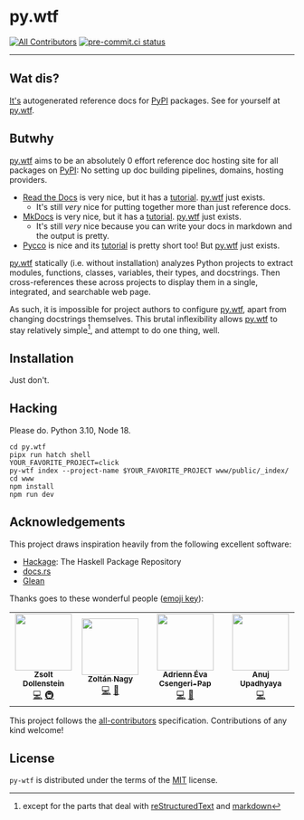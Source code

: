 # py.wtf

[![All Contributors][contributors-badge]](#acknowledgements)
[![pre-commit.ci status](https://results.pre-commit.ci/badge/github/zsol/py.wtf/main.svg)](https://results.pre-commit.ci/latest/github/zsol/py.wtf/main)

---

## Wat dis?

[It's](https://py.wtf) autogenerated reference docs for [PyPI](https://pypi.org)
packages. See for yourself at [py.wtf](https://py.wtf).

## Butwhy

[py.wtf](https://py.wtf) aims to be an absolutely 0 effort reference doc hosting site
for all packages on [PyPI](https://pypi.org): No setting up doc building pipelines,
domains, hosting providers.

- [Read the Docs](https://readthedocs.org) is very nice, but it has a
  [tutorial](https://docs.readthedocs.io/en/stable/tutorial/). [py.wtf](https://py.wtf)
  just exists.
  - It's still _very_ nice for putting together more than just reference docs.
- [MkDocs](https://www.mkdocs.org/getting-started/) is very nice, but it has a
  [tutorial](https://www.mkdocs.org/getting-started/). [py.wtf](https://py.wtf) just
  exists.
  - It's still _very_ nice because you can write your docs in markdown and the output is
    pretty.
- [Pycco](https://pycco-docs.github.io/pycco/) is nice and its
  [tutorial](https://pycco-docs.github.io/pycco/) is pretty short too! But
  [py.wtf](https://py.wtf) just exists.

[py.wtf](https://py.wtf) statically (i.e. without installation) analyzes Python projects
to extract modules, functions, classes, variables, their types, and docstrings. Then
cross-references these across projects to display them in a single, integrated, and
searchable web page.

As such, it is impossible for project authors to configure [py.wtf](https://py.wtf),
apart from changing docstrings themselves. This brutal inflexibility allows
[py.wtf](https://py.wtf) to stay relatively simple[^1], and attempt to do one thing,
well.

[^1]:
    except for the parts that deal with
    [reStructuredText](https://docutils.sourceforge.io/rst.html) and
    [markdown](https://en.wikipedia.org/wiki/Markdown)

## Installation

Just don't.

## Hacking

Please do. Python 3.10, Node 18.

```shell
cd py.wtf
pipx run hatch shell
YOUR_FAVORITE_PROJECT=click
py-wtf index --project-name $YOUR_FAVORITE_PROJECT www/public/_index/
cd www
npm install
npm run dev
```

## Acknowledgements

This project draws inspiration heavily from the following excellent software:

- [Hackage](https://hackage.haskell.org/): The Haskell Package Repository
- [docs.rs](https://docs.rs/about)
- [Glean](https://glean.software/)

Thanks goes to these wonderful people ([emoji key](https://allcontributors.org/docs/en/emoji-key)):

<!-- ALL-CONTRIBUTORS-LIST:START - Do not remove or modify this section -->
<!-- prettier-ignore-start -->
<!-- markdownlint-disable -->
<table>
  <tr>
    <td align="center"><a href="https://github.com/zsol"><img src="https://avatars.githubusercontent.com/u/66740?v=4?s=100" width="100px;" alt=""/><br /><sub><b>Zsolt Dollenstein</b></sub></a><br /><a href="https://github.com/zsol/py.wtf/commits?author=zsol" title="Code">💻</a> <a href="#infra-zsol" title="Infrastructure (Hosting, Build-Tools, etc)">🚇</a></td>
    <td align="center"><a href="https://abesto.net/"><img src="https://avatars.githubusercontent.com/u/59982?v=4?s=100" width="100px;" alt=""/><br /><sub><b>Zoltán Nagy</b></sub></a><br /><a href="https://github.com/zsol/py.wtf/commits?author=abesto" title="Code">💻</a> <a href="#design-abesto" title="Design">🎨</a></td>
    <td align="center"><a href="https://github.com/anathien"><img src="https://avatars.githubusercontent.com/u/619826?v=4?s=100" width="100px;" alt=""/><br /><sub><b>Adrienn Éva Csengeri-Pap</b></sub></a><br /><a href="https://github.com/zsol/py.wtf/commits?author=anathien" title="Code">💻</a> <a href="#design-anathien" title="Design">🎨</a></td>
    <td align="center"><a href="https://github.com/anuj98"><img src="https://avatars.githubusercontent.com/u/30874550?v=4?s=100" width="100px;" alt=""/><br /><sub><b>Anuj Upadhyaya</b></sub></a><br /><a href="https://github.com/zsol/py.wtf/commits?author=anuj98" title="Code">💻</a></td>
  </tr>
</table>

<!-- markdownlint-restore -->
<!-- prettier-ignore-end -->

<!-- ALL-CONTRIBUTORS-LIST:END -->

This project follows the [all-contributors](https://github.com/all-contributors/all-contributors) specification. Contributions of any kind welcome!

<!-- prettier-ignore-start -->
<!-- markdownlint-disable -->
<!-- ALL-CONTRIBUTORS-BADGE:START - Do not remove or modify this section -->
[contributors-badge]: https://img.shields.io/badge/all_contributors-4-orange.svg
<!-- ALL-CONTRIBUTORS-BADGE:END -->
<!-- markdownlint-restore -->
<!-- prettier-ignore-end -->

## License

`py-wtf` is distributed under the terms of the [MIT](https://spdx.org/licenses/MIT.html) license.
